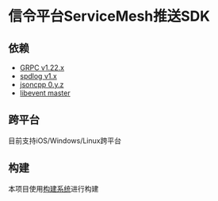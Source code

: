 # 信令平台ServiceMesh推送SDK

## 依赖

- [GRPC  v1.22.x](https://github.com/grpc/grpc/tree/v1.22.x)
- [spdlog  v1.x](https://github.com/gabime/spdlog/tree/v1.x)
- [jsoncpp  0.y.z](https://github.com/open-source-parsers/jsoncpp/tree/0.y.z)
- [libevent master](https://github.com/libevent/libevent.git)


## 跨平台

目前支持iOS/Windows/Linux跨平台

## 构建

本项目使用[构建系统]( "构建系统")进行构建
